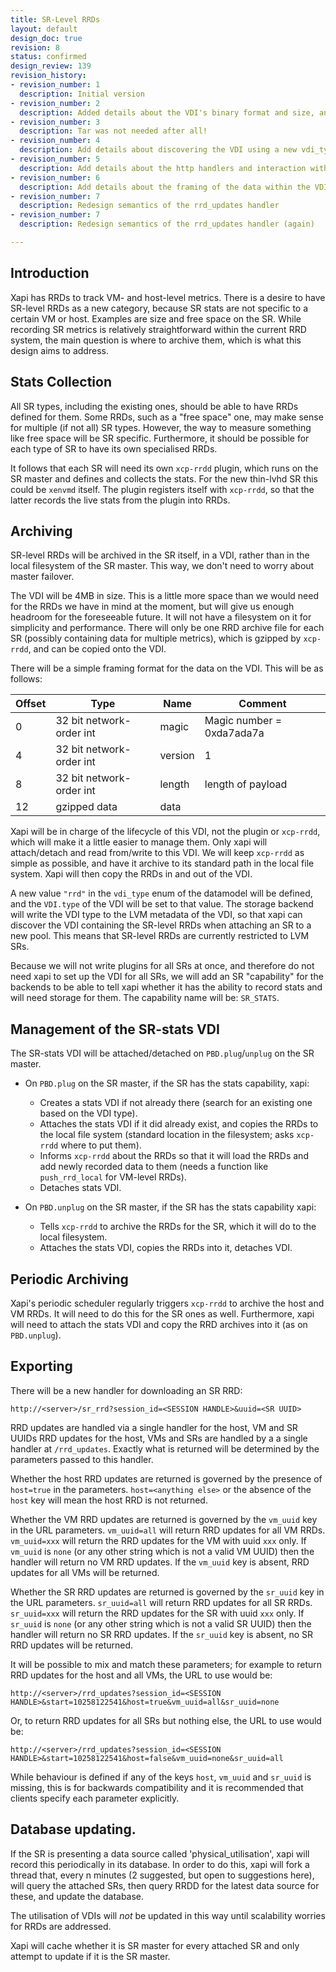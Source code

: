 ```yaml
---
title: SR-Level RRDs
layout: default
design_doc: true
revision: 8
status: confirmed
design_review: 139
revision_history:
- revision_number: 1
  description: Initial version
- revision_number: 2
  description: Added details about the VDI's binary format and size, and the SR capability name.
- revision_number: 3
  description: Tar was not needed after all!
- revision_number: 4
  description: Add details about discovering the VDI using a new vdi_type.
- revision_number: 5
  description: Add details about the http handlers and interaction with xapi's database
- revision_number: 6
  description: Add details about the framing of the data within the VDI
- revision_number: 7
  description: Redesign semantics of the rrd_updates handler
- revision_number: 7
  description: Redesign semantics of the rrd_updates handler (again)

---
```


## Introduction

Xapi has RRDs to track VM- and host-level metrics. There is a desire to have SR-level RRDs as a new category, because SR stats are not specific to a certain VM or host. Examples are size and free space on the SR. While recording SR metrics is relatively straightforward within the current RRD system, the main question is where to archive them, which is what this design aims to address.

## Stats Collection

All SR types, including the existing ones, should be able to have RRDs defined for them. Some RRDs, such as a "free space" one, may make sense for multiple (if not all) SR types. However, the way to measure something like free space will be SR specific. Furthermore, it should be possible for each type of SR to have its own specialised RRDs.

It follows that each SR will need its own `xcp-rrdd` plugin, which runs on the SR master and defines and collects the stats. For the new thin-lvhd SR this could be `xenvmd` itself. The plugin registers itself with `xcp-rrdd`, so that the latter records the live stats from the plugin into RRDs.

## Archiving

SR-level RRDs will be archived in the SR itself, in a VDI, rather than in the local filesystem of the SR master. This way, we don't need to worry about master failover.

The VDI will be 4MB in size. This is a little more space than we would need for the RRDs we have in mind at the moment, but will give us enough headroom for the foreseeable future. It will not have a filesystem on it for simplicity and performance. There will only be one RRD archive file for each SR (possibly containing data for multiple metrics), which is gzipped by `xcp-rrdd`, and can be copied onto the VDI.

There will be a simple framing format for the data on the VDI. This will be as follows:

Offset | Type                     | Name    | Comment
-------|--------------------------|---------|--------------------------
0      | 32 bit network-order int | magic   | Magic number = 0xda7ada7a
4      | 32 bit network-order int | version | 1
8      | 32 bit network-order int | length  | length of payload
12     | gzipped data             | data    |

Xapi will be in charge of the lifecycle of this VDI, not the plugin or `xcp-rrdd`, which will make it a little easier to manage them. Only xapi will attach/detach and read from/write to this VDI. We will keep `xcp-rrdd` as simple as possible, and have it archive to its standard path in the local file system. Xapi will then copy the RRDs in and out of the VDI.

A new value `"rrd"` in the `vdi_type` enum of the datamodel will be defined, and the `VDI.type` of the VDI will be set to that value. The storage backend will write the VDI type to the LVM metadata of the VDI, so that xapi can discover the VDI containing the SR-level RRDs when attaching an SR to a new pool. This means that SR-level RRDs are currently restricted to LVM SRs.

Because we will not write plugins for all SRs at once, and therefore do not need xapi to set up the VDI for all SRs, we will add an SR "capability" for the backends to be able to tell xapi whether it has the ability to record stats and will need storage for them. The capability name will be: `SR_STATS`.

## Management of the SR-stats VDI

The SR-stats VDI will be attached/detached on `PBD.plug`/`unplug` on the SR master.

* On `PBD.plug` on the SR master, if the SR has the stats capability, xapi:
	* Creates a stats VDI if not already there (search for an existing one based on the VDI type).
	* Attaches the stats VDI if it did already exist, and copies the RRDs to the local file system (standard location in the filesystem; asks `xcp-rrdd` where to put them).
	* Informs `xcp-rrdd` about the RRDs so that it will load the RRDs and add newly recorded data to them (needs a function like `push_rrd_local` for VM-level RRDs).
	* Detaches stats VDI.
	
* On `PBD.unplug` on the SR master, if the SR has the stats capability xapi:
	* Tells `xcp-rrdd` to archive the RRDs for the SR, which it will do to the local filesystem.
	* Attaches the stats VDI, copies the RRDs into it, detaches VDI.
	
## Periodic Archiving
	
Xapi's periodic scheduler regularly triggers `xcp-rrdd` to archive the host and VM RRDs. It will need to do this for the SR ones as well. Furthermore, xapi will need to attach the stats VDI and copy the RRD archives into it (as on `PBD.unplug`).

## Exporting

There will be a new handler for downloading an SR RRD:

    http://<server>/sr_rrd?session_id=<SESSION HANDLE>&uuid=<SR UUID>

RRD updates are handled via a single handler for the host, VM and SR UUIDs
RRD updates for the host, VMs and SRs are handled by a a single handler at
`/rrd_updates`.  Exactly what is returned will be determined by the parameters
passed to this handler.

Whether the host RRD updates are returned is governed by the presence of
`host=true` in the parameters. `host=<anything else>` or the absence of the
`host` key will mean the host RRD is not returned.

Whether the VM RRD updates are returned is governed by the `vm_uuid` key in the
URL parameters. `vm_uuid=all` will return RRD updates for all VM RRDs.
`vm_uuid=xxx` will return the RRD updates for the VM with uuid `xxx` only.
If `vm_uuid` is `none` (or any other string which is not a valid VM UUID) then
the handler will return no VM RRD updates. If the `vm_uuid` key is absent, RRD
updates for all VMs will be returned.

Whether the SR RRD updates are returned is governed by the `sr_uuid` key in the
URL parameters. `sr_uuid=all` will return RRD updates for all SR RRDs.
`sr_uuid=xxx` will return the RRD updates for the SR with uuid `xxx` only.
If `sr_uuid` is `none` (or any other string which is not a valid SR UUID) then
the handler will return no SR RRD updates.  If the `sr_uuid` key is absent, no
SR RRD updates will be returned.

It will be possible to mix and match these parameters; for example to return
RRD updates for the host and all VMs, the URL to use would be:

    http://<server>/rrd_updates?session_id=<SESSION HANDLE>&start=10258122541&host=true&vm_uuid=all&sr_uuid=none

Or, to return RRD updates for all SRs but nothing else, the URL to use would be:

    http://<server>/rrd_updates?session_id=<SESSION HANDLE>&start=10258122541&host=false&vm_uuid=none&sr_uuid=all

While behaviour is defined if any of the keys `host`, `vm_uuid` and `sr_uuid` is
missing, this is for backwards compatibility and it is recommended that clients
specify each parameter explicitly.

## Database updating.

If the SR is presenting a data source called 'physical_utilisation',
xapi will record this periodically in its database. In order to do
this, xapi will fork a thread that, every n minutes (2 suggested, but
open to suggestions here), will query the attached SRs, then query
RRDD for the latest data source for these, and update the database.

The utilisation of VDIs will _not_ be updated in this way until
scalability worries for RRDs are addressed.

Xapi will cache whether it is SR master for every attached SR and only
attempt to update if it is the SR master.

